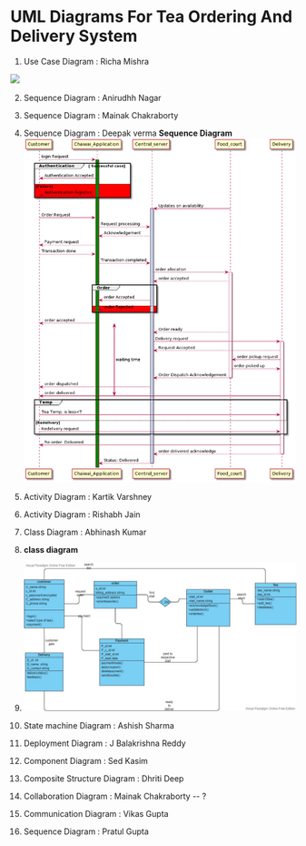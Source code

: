 # UML Diagrams For Tea Ordering And Delivery System

1. Use Case Diagram  : Richa Mishra

![](https://github.com/RichaMishra-iitd/Embedded_systems_assignments/blob/main/Diagrams/Use%20Case%20Diagram%20For%20Chaiwai_Richa_mishra_2021eey7519.jpg)


2. Sequence Diagram : Anirudhh Nagar





3. Sequence Diagram : Mainak Chakraborty
4. Sequence Diagram : Deepak verma
**Sequence Diagram**
![](https://github.com/Deepak42074/Embedded_systems_assignments/blob/main/Diagrams/Sequence_diagram.png)

5. Activity Diagram : Kartik Varshney
6. Activity Diagram : Rishabh Jain
7. Class Diagram  : Abhinash Kumar
8. **class diagram**
9. ![](https://github.com/TheoreticalPhy/embedded-sytem/blob/main/class%20diagram.jpg)
10. State machine Diagram : Ashish Sharma
11. Deployment Diagram : J Balakrishna Reddy
12. Component Diagram :  Sed Kasim
13. Composite Structure Diagram : Dhriti Deep
14. Collaboration Diagram : Mainak Chakraborty  -- ?
15. Communication Diagram : Vikas Gupta
16. Sequence Diagram : Pratul Gupta




